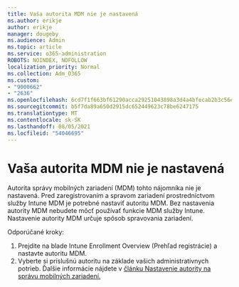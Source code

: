 ```yaml
---
title: Vaša autorita MDM nie je nastavená
ms.author: erikje
author: erikje
manager: dougeby
ms.audience: Admin
ms.topic: article
ms.service: o365-administration
ROBOTS: NOINDEX, NOFOLLOW
localization_priority: Normal
ms.collection: Adm_O365
ms.custom:
- "9000662"
- "2636"
ms.openlocfilehash: 6cd7f1f663bf61290acca29251043898a3d4a4bfecab2b3c56eeb3207e8ccf9d
ms.sourcegitcommit: b5f7da89a650d2915dc652449623c78be6247175
ms.translationtype: MT
ms.contentlocale: sk-SK
ms.lasthandoff: 08/05/2021
ms.locfileid: "54046695"
---
```

# <a name="your-mdm-authority-is-not-set"></a>Vaša autorita MDM nie je nastavená

Autorita správy mobilných zariadení (MDM) tohto nájomníka nie je nastavená. Pred zaregistrovaním a spravom zariadení prostredníctvom služby Intune MDM je potrebné nastaviť autoritu MDM. Bez nastavenia autority MDM nebudete môcť používať funkcie MDM služby Intune. Nastavenie autority MDM určuje spôsob spravovania zariadení.

Odporúčané kroky:
1. Prejdite na blade Intune Enrollment Overview (Prehľad registrácie) a nastavte autoritu MDM.
2. Vyberte si príslušnú autoritu na základe vašich administratívnych potrieb. Ďalšie informácie nájdete v [článku Nastavenie autority na správu mobilných zariadení.](https://docs.microsoft.com/intune/mdm-authority-set)